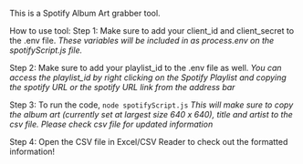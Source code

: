 This is a Spotify Album Art grabber tool. 

How to use tool:
Step 1: Make sure to add your client_id and client_secret to the .env file. 
*These variables will be included in as process.env on the spotifyScript.js file.*

Step 2: Make sure to add your playlist_id to the .env file as well. 
*You can access the playlist_id  by right clicking on the Spotify Playlist and copying the spotify URL or the spotify URL link from the address bar*

Step 3: To run the code, `node spotifyScript.js`
*This will make sure to copy the album art (currently set at largest size 640 x 640), title and artist to the csv file. Please check csv file for updated information*

Step 4: Open the CSV file in Excel/CSV Reader to check out the formatted information!